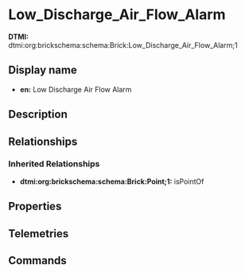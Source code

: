 # Low_Discharge_Air_Flow_Alarm
**DTMI:** dtmi:org:brickschema:schema:Brick:Low_Discharge_Air_Flow_Alarm;1
## Display name
- **en:** Low Discharge Air Flow Alarm
## Description
## Relationships
### Inherited Relationships
* **dtmi:org:brickschema:schema:Brick:Point;1:** isPointOf
## Properties
## Telemetries
## Commands

